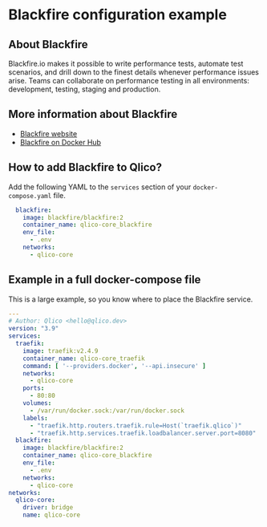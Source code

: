 # Blackfire configuration example

## About Blackfire

Blackfire.io makes it possible to write performance tests, automate test
scenarios, and drill down to the finest details whenever performance issues
arise. Teams can collaborate on performance testing in all environments:
development, testing, staging and production.

## More information about Blackfire

* [Blackfire website](https://www.blackfire.io/)
* [Blackfire on Docker Hub](https://hub.docker.com/r/blackfire/blackfire)

## How to add Blackfire to Qlico?

Add the following YAML to the `services` section of your `docker-compose.yaml`
file.

```yaml
  blackfire:
    image: blackfire/blackfire:2
    container_name: qlico-core_blackfire
    env_file:
      - .env
    networks:
      - qlico-core
```

## Example in a full docker-compose file

This is a large example, so you know where to place the Blackfire service.

```yaml
---
# Author: Qlico <hello@qlico.dev>
version: "3.9"
services:
  traefik:
    image: traefik:v2.4.9
    container_name: qlico-core_traefik
    command: [ '--providers.docker', '--api.insecure' ]
    networks:
      - qlico-core
    ports:
      - 80:80
    volumes:
      - /var/run/docker.sock:/var/run/docker.sock
    labels:
      - "traefik.http.routers.traefik.rule=Host(`traefik.qlico`)"
      - "traefik.http.services.traefik.loadbalancer.server.port=8080"
  blackfire:
    image: blackfire/blackfire:2
    container_name: qlico-core_blackfire
    env_file:
      - .env
    networks:
      - qlico-core
networks:
  qlico-core:
    driver: bridge
    name: qlico-core
```
